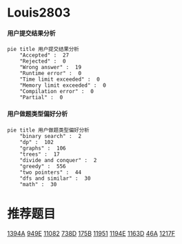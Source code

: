 # Louis2803

<!-- tabs:start -->



#### **用户提交结果分析**

```mermaid
pie title 用户提交结果分析
    "Accepted" :  27
    "Rejected" :  0
    "Wrong answer" :  19
    "Runtime error" :  0
    "Time limit exceeded" :  0
    "Memory limit exceeded" :  0
    "Compilation error" :  0
    "Partial" :  0
```

#### **用户做题类型偏好分析**

```mermaid
pie title 用户做题类型偏好分析
    "binary search" :  2
    "dp" :  102
    "graphs" :  106
    "trees" :  17
    "divide and conquer" :  2
    "greedy" :  556
    "two pointers" :  44
    "dfs and similar" :  30
    "math" :  30
```



<!-- tabs:end -->
# 推荐题目
[1394A](https://codeforces.com/contest/1394/problem/A)
[949E](https://codeforces.com/contest/949/problem/E)
[11082](https://codeforces.com/contest/1108/problem/2)
[738D](https://codeforces.com/contest/738/problem/D)
[175B](https://codeforces.com/contest/175/problem/B)
[11951](https://codeforces.com/contest/1195/problem/1)
[1194E](https://codeforces.com/contest/1194/problem/E)
[1163D](https://codeforces.com/contest/1163/problem/D)
[46A](https://codeforces.com/contest/46/problem/A)
[1217F](https://codeforces.com/contest/1217/problem/F)
